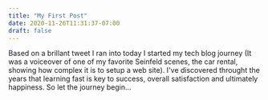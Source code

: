 ```yaml
---
title: "My First Post"
date: 2020-11-26T11:31:37-07:00
draft: false
---
```

Based on a brillant tweet I ran into today I started my tech blog journey (It was a voiceover of one of my favorite Seinfeld scenes, the car rental, showing how complex it is to setup a web site). I've discovered throught the years that learning fast is key to success, overall satisfaction and ultimately happiness. So let the journey begin...
